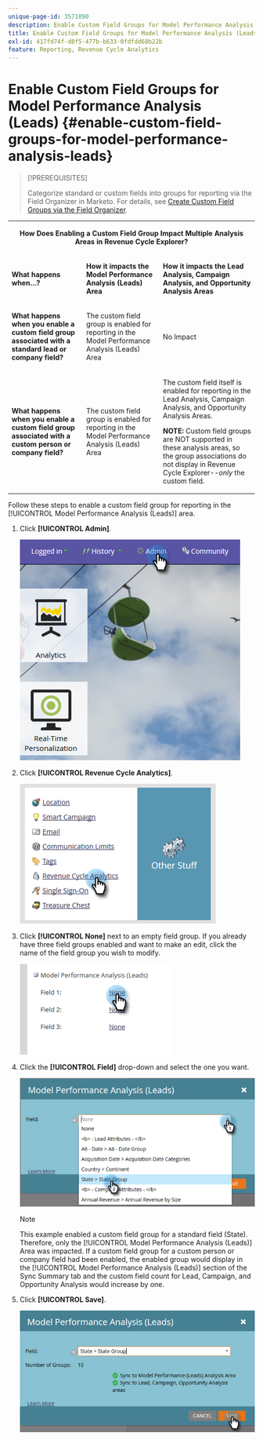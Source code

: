 ```yaml
---
unique-page-id: 3571890
description: Enable Custom Field Groups for Model Performance Analysis (Leads) - Marketo Docs - Product Documentation
title: Enable Custom Field Groups for Model Performance Analysis (Leads)
exl-id: 417fd74f-d8f5-477b-b633-0fdfdd68b22b
feature: Reporting, Revenue Cycle Analytics
---
```

# Enable Custom Field Groups for Model Performance Analysis (Leads) {#enable-custom-field-groups-for-model-performance-analysis-leads}

>[!PREREQUISITES]
>
>Categorize standard or custom fields into groups for reporting via the Field Organizer in Marketo. For details, see [Create Custom Field Groups via the Field Organizer](/help/marketo/product-docs/reporting/revenue-cycle-analytics/revenue-tools/field-organizers/create-custom-field-groups-using-the-field-organizer.md).

<table> 
 <tbody> 
  <tr> 
   <td colspan="3" rowspan="1"><p align="center"><strong>How Does Enabling a Custom Field Group Impact Multiple Analysis Areas in Revenue Cycle Explorer?</strong></p></td> 
  </tr> 
  <tr> 
   <td colspan="1" rowspan="1"><p><strong>What happens when…?</strong></p></td> 
   <td colspan="1" rowspan="1"><p><strong>How it impacts the <span class="uicontrol">Model Performance Analysis (Leads)</span> Area</strong></p></td> 
   <td colspan="1" rowspan="1"><p><strong>How it impacts the Lead Analysis, Campaign Analysis, and Opportunity Analysis Areas</strong></p></td> 
  </tr> 
  <tr> 
   <td colspan="1" rowspan="1"><p><strong>What happens when you enable a custom field group associated with a standard lead or company field?</strong></p></td> 
   <td colspan="1" rowspan="1"><p>The custom field group is enabled for reporting in the <span class="uicontrol">Model Performance Analysis (Leads)</span> Area</p></td> 
   <td colspan="1" rowspan="1"><p>No Impact</p></td> 
  </tr> 
  <tr> 
   <td colspan="1" rowspan="1"><p><strong>What happens when you enable a custom field group associated with a custom person or company field?</strong></p></td> 
   <td colspan="1" rowspan="1"><p>The custom field group is enabled for reporting in the <span class="uicontrol">Model Performance Analysis (Leads)</span> Area</p></td> 
   <td colspan="1" rowspan="1"><p>The custom field itself is enabled for reporting in the Lead Analysis, Campaign Analysis, and Opportunity Analysis Areas.</p><p><strong>NOTE:</strong> Custom field groups are NOT supported in these analysis areas, so the group associations do not display in Revenue Cycle Explorer--<em>only</em> the custom field.</p></td> 
  </tr> 
 </tbody> 
</table>

Follow these steps to enable a custom field group for reporting in the [!UICONTROL Model Performance Analysis (Leads)] area.

1. Click **[!UICONTROL Admin]**.

   ![](assets/one-1.png)

1. Click **[!UICONTROL Revenue Cycle Analytics]**.

   ![](assets/two-1.png)

1. Click **[!UICONTROL None]** next to an empty field group. If you already have three field groups enabled and want to make an edit, click the name of the field group you wish to modify.

   ![](assets/three.png)

1. Click the **[!UICONTROL Field]** drop-down and select the one you want.

   ![](assets/four-1.png)

   >[!NOTE]
   >
   >This example enabled a custom field group for a standard field (State). Therefore, only the [!UICONTROL Model Performance Analysis (Leads)] Area was impacted. If a custom field group for a custom person or company field had been enabled, the enabled group would display in the [!UICONTROL Model Performance Analysis (Leads)] section of the Sync Summary tab and the custom field count for Lead, Campaign, and Opportunity Analysis would increase by one.

1. Click **[!UICONTROL Save]**.

   ![](assets/five-1.png)
